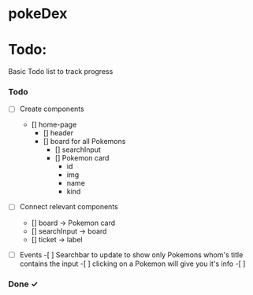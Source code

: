# pokeDex

# Todo:

Basic Todo list to track progress

### Todo

- [ ] Create components

  - [] home-page
    - [] header
    - [] board for all Pokemons
      - [] searchInput
      - [] Pokemon card
        - id
        - img
        - name
        - kind

- [ ] Connect relevant components
  - [] board -> Pokemon card
  - [] searchInput -> board
  - [] ticket -> label
- [ ] Events -[ ] Searchbar to update to show only Pokemons whom's title contains the input -[ ] clicking on a Pokemon will give you it's info -[ ]

### Done ✓
